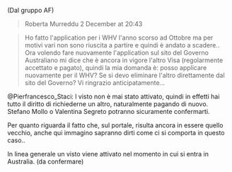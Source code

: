 (Dal gruppo AF)

> Roberta Murreddu
> 2 December at 20:43

> Ho fatto l'application per i WHV l'anno scorso ad Ottobre ma per motivi vari non sono riuscita a partire e quindi è andato a scadere.. Ora volendo fare nuovamente l'application sul sito del Governo Australiano mi dice che è ancora in vigore l'altro Visa (regolarmente accettato e pagato), quindi la mia domanda è: posso applicare nuovamente per il WHV? Se si devo eliminare l'altro direttamente dal sito del Governo? Vi ringrazio anticipatamente…

@Pierfrancesco_Staci:  l visto non è mai stato attivato, quindi in effetti hai tutto il diritto di richiederne un altro, naturalmente pagando di nuovo. Stefano Mollo o Valentina Segreto potranno sicuramente confermarti.

Per quanto riguarda il fatto che, sul portale, risulta ancora in essere quello vecchio, anche qui immagino sapranno dirti come ci si comporta in questo caso..

In linea generale un visto viene attivato nel momento in cui si entra in Australia. (da confermare)
